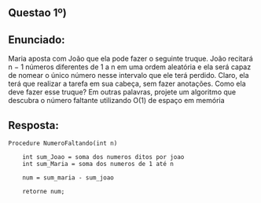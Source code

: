 ## Questao 1º)

## Enunciado:

Maria aposta com João que ela pode fazer o seguinte truque. João recitará n − 1 números diferentes de 1 a n em uma ordem aleatória e ela será capaz de nomear o único número nesse intervalo que ele terá perdido. Claro, ela terá que realizar a tarefa em sua cabeça, sem fazer anotações. Como ela deve fazer esse truque? Em outras palavras, projete um algoritmo que descubra o número faltante utilizando O(1) de espaço em memória

## Resposta:


```
Procedure NumeroFaltando(int n)

    int sum_Joao = soma dos numeros ditos por joao
    int sum_Maria = soma dos numeros de 1 até n

    num = sum_maria - sum_joao

    retorne num;
```

